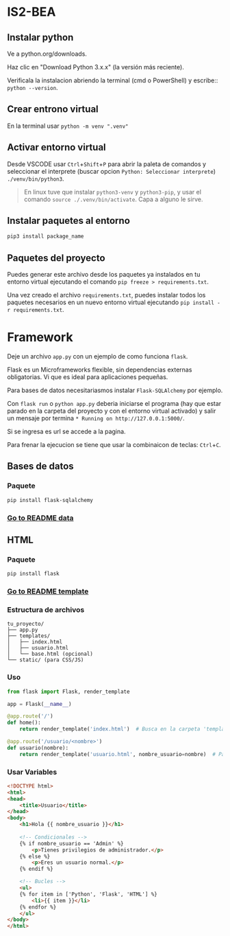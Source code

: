 # IS2-BEA
## Instalar python
Ve a python.org/downloads.

Haz clic en "Download Python 3.x.x" (la versión más reciente).

Verificala la instalacion abriendo la terminal (cmd o PowerShell) y escribe:: `python --version`.

## Crear entrono virtual

En la terminal usar `python -m venv ".venv"`

## Activar entorno virtual
Desde VSCODE usar `Ctrl`+`Shift`+`P` para abrir la paleta de comandos y seleccionar el interprete (buscar opcion `Python: Seleccionar interprete`) `./venv/bin/python3`.

> En linux tuve que instalar `python3-venv` y `python3-pip`, y usar el comando `source ./.venv/bin/activate`. Capa a alguno le sirve.

## Instalar paquetes al entorno
```bash
pip3 install package_name
```
## Paquetes del proyecto

Puedes generar este archivo desde los paquetes ya instalados en tu entorno virtual ejecutando el comando `pip freeze > requirements.txt`.

Una vez creado el archivo `requirements.txt`, puedes instalar todos los paquetes necesarios en un nuevo entorno virtual ejecutando `pip install -r requirements.txt`.

# Framework
Deje un archivo `app.py` con un ejemplo de como funciona `flask`.

Flask es un Microframeworks flexible, sin dependencias externas obligatorias. Vi que es ideal para aplicaciones pequeñas. 

Para bases de datos necesitariasmos instalar `Flask-SQLAlchemy` por ejemplo.

Con `flask run` o `python app.py` deberia iniciarse el programa (hay que estar parado en la carpeta del proyecto y con el entorno virtual activado) y salir un mensaje por termina `* Running on http://127.0.0.1:5000/`.

Si se ingresa es url se accede a la pagina.

Para frenar la ejecucion se tiene que usar la combinaicon de teclas: `Ctrl`+`C`.
## Bases de datos
### Paquete
```bash
pip install flask-sqlalchemy
```
### [Go to README data ](data/README.md) 

## HTML
### Paquete
```bash
pip install flask
```
### [Go to README template ](templates/README.md)

### Estructura de archivos
```
tu_proyecto/
├── app.py
├── templates/
│   ├── index.html
│   ├── usuario.html
│   └── base.html (opcional)
└── static/ (para CSS/JS)
```
### Uso
```python
from flask import Flask, render_template

app = Flask(__name__)

@app.route('/')
def home():
    return render_template('index.html')  # Busca en la carpeta 'templates'

@app.route('/usuario/<nombre>')
def usuario(nombre):
    return render_template('usuario.html', nombre_usuario=nombre)  # Pasar variables
```
### Usar Variables
```html
<!DOCTYPE html>
<html>
<head>
    <title>Usuario</title>
</head>
<body>
    <h1>Hola {{ nombre_usuario }}</h1>
    
    <!-- Condicionales -->
    {% if nombre_usuario == 'Admin' %}
        <p>Tienes privilegios de administrador.</p>
    {% else %}
        <p>Eres un usuario normal.</p>
    {% endif %}

    <!-- Bucles -->
    <ul>
    {% for item in ['Python', 'Flask', 'HTML'] %}
        <li>{{ item }}</li>
    {% endfor %}
    </ul>
</body>
</html>
```